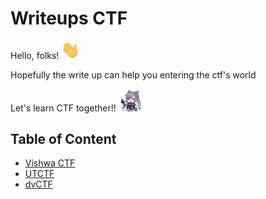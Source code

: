 # Writeups CTF

Hello, folks! <img src="https://raw.githubusercontent.com/Herwindams24/writeup/main/images/wave.gif" width="30px"> 

Hopefully the write up can help you entering the ctf's world

Let's learn CTF together!! <img src="https://raw.githubusercontent.com/Herwindams24/writeup/main/images/Letsgoo.png" width="40px">


## Table of Content
- <a href="https://github.com/Herwindams24/writeup/tree/main/vishwaCTF"> Vishwa CTF </a>
- <a href="https://github.com/Herwindams24/writeup/tree/main/UTCTF"> UTCTF </a>
- <a href="#"> dvCTF </a>
